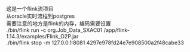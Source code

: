 这是一个flink流项目    
从oracle实时流程到postgres  
需要注意的地方是flink的内存，编码需要设置  
./bin/flink run  -c org.Job_Data_SXAC01 /app/flink-1.14.3/examples/Flink_O2P.jar              
./bin/flink stop -m 127.0.0.1:8081 4297e978fd24e7e908500a2f48cabe33